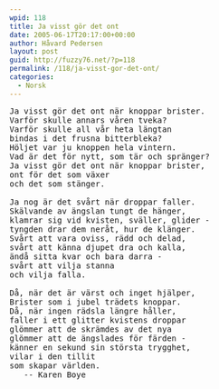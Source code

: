 ```yaml
---
wpid: 118
title: Ja visst gör det ont
date: 2005-06-17T20:17:00+00:00
author: Håvard Pedersen
layout: post
guid: http://fuzzy76.net/?p=118
permalink: /118/ja-visst-gor-det-ont/
categories:
  - Norsk
---
```

<pre>Ja visst gör det ont när knoppar brister.
Varför skulle annars våren tveka?
Varför skulle all vår heta längtan
bindas i det frusna bitterbleka?
Höljet var ju knoppen hela vintern.
Vad är det för nytt, som tär och spränger?
Ja visst gör det ont när knoppar brister,
ont för det som växer
och det som stänger.

Ja nog är det svårt när droppar faller.
Skälvande av ängslan tungt de hänger,
klamrar sig vid kvisten, sväller, glider -
tyngden drar dem neråt, hur de klänger.
Svårt att vara oviss, rädd och delad,
svårt att känna djupet dra och kalla,
ändå sitta kvar och bara darra -
svårt att vilja stanna
och vilja falla.

Då, när det är värst och inget hjälper,
Brister som i jubel trädets knoppar.
Då, när ingen rädsla längre håller,
faller i ett glitter kvistens droppar
glömmer att de skrämdes av det nya
glömmer att de ängslades för färden -
känner en sekund sin största trygghet,
vilar i den tillit
som skapar världen.
   -- Karen Boye</pre>
